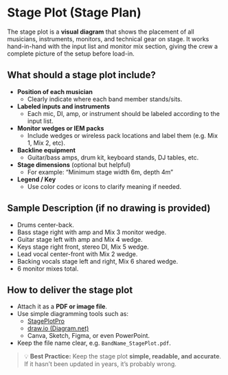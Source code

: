 # Stage Plot (Stage Plan)

The stage plot is a **visual diagram** that shows the placement of all musicians, instruments, monitors, and technical gear on stage. It works hand-in-hand with the input list and monitor mix section, giving the crew a complete picture of the setup before load-in.

## What should a stage plot include?

- **Position of each musician**
    - Clearly indicate where each band member stands/sits.
- **Labeled inputs and instruments**
    - Each mic, DI, amp, or instrument should be labeled according to the input list.
- **Monitor wedges or IEM packs**
    - Include wedges or wireless pack locations and label them (e.g. Mix 1, Mix 2, etc).
- **Backline equipment**
    - Guitar/bass amps, drum kit, keyboard stands, DJ tables, etc.
- **Stage dimensions** (optional but helpful)
    - For example: “Minimum stage width 6m, depth 4m”
- **Legend / Key**
    - Use color codes or icons to clarify meaning if needed.

## Sample Description (if no drawing is provided)

- Drums center-back.
- Bass stage right with amp and Mix 3 monitor wedge.
- Guitar stage left with amp and Mix 4 wedge.
- Keys stage right front, stereo DI, Mix 5 wedge.
- Lead vocal center-front with Mix 2 wedge.
- Backing vocals stage left and right, Mix 6 shared wedge.
- 6 monitor mixes total.

## How to deliver the stage plot

- Attach it as a **PDF or image file**.
- Use simple diagramming tools such as:
    - [StagePlotPro](https://www.stageplot.com/)
    - [draw.io (Diagram.net)](https://www.diagrams.net/)
    - Canva, Sketch, Figma, or even PowerPoint.
- Keep the file name clear, e.g. `BandName_StagePlot.pdf`.

> 💡 **Best Practice:** Keep the stage plot **simple, readable, and accurate**. If it hasn’t been updated in years, it’s probably wrong.
